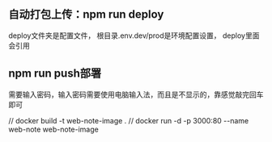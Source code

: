 ## 自动打包上传：npm run deploy

deploy文件夹是配置文件，
根目录.env.dev/prod是环境配置设置，
deploy里面会引用

## npm run push部署

需要输入密码，输入密码需要使用电脑输入法，而且是不显示的，靠感觉敲完回车即可

// docker build -t web-note-image  .
// docker run -d -p 3000:80 --name web-note web-note-image
